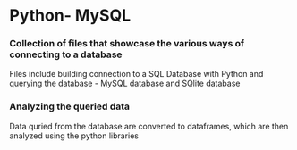 # Python- MySQL

### Collection of files that showcase the various ways of connecting to a database

Files include building connection to a SQL Database with Python and querying the database - MySQL database and SQlite database

### Analyzing the queried data

Data quried from the database are converted to dataframes, which are then analyzed using the python libraries